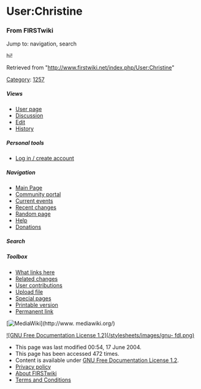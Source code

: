 # User:Christine

### From FIRSTwiki

Jump to: navigation, search

hi!

Retrieved from "<http://www.firstwiki.net/index.php/User:Christine>"

[Category](/index.php?title=Special:Categories&article=User%3AChristine
"Special:Categories" ): [1257](/index.php/Category:1257 "Category:1257" )

##### Views

  * [User page](/index.php/User:Christine)
  * [Discussion](/index.php?title=User_talk:Christine&action=edit)
  * [Edit](/index.php?title=User:Christine&action=edit)
  * [History](/index.php?title=User:Christine&action=history)

##### Personal tools

  * [Log in / create account](/index.php?title=Special:Userlogin&returnto=User:Christine)

[](/index.php/Main_Page "Main Page" )

##### Navigation

  * [Main Page](/index.php/Main_Page)
  * [Community portal](/index.php/FIRSTwiki:Community_portal)
  * [Current events](/index.php/Current_events)
  * [Recent changes](/index.php/Special:Recentchanges)
  * [Random page](/index.php/Special:Random)
  * [Help](/index.php/Help:Contents)
  * [Donations](/index.php/FIRSTwiki:Site_support)

##### Search



##### Toolbox

  * [What links here](/index.php/Special:Whatlinkshere/User:Christine)
  * [Related changes](/index.php/Special:Recentchangeslinked/User:Christine)
  * [User contributions](/index.php/Special:Contributions/Christine)
  * [Upload file](/index.php/Special:Upload)
  * [Special pages](/index.php/Special:Specialpages)
  * [Printable version](/index.php?title=User:Christine&printable=yes)
  * [Permanent link](/index.php?title=User:Christine&oldid=37606)

[![MediaWiki](/skins/common/images/poweredby_mediawiki_88x31.png)](http://www.
mediawiki.org/)

[![GNU Free Documentation License 1.2](/stylesheets/images/gnu-
fdl.png)](http://www.gnu.org/copyleft/fdl.html)

  * This page was last modified 00:54, 17 June 2004.
  * This page has been accessed 472 times.
  * Content is available under [GNU Free Documentation License 1.2](http://www.gnu.org/copyleft/fdl.html "http://www.gnu.org/copyleft/fdl.html" ).
  * [Privacy policy](/index.php/FIRSTwiki:Privacy_policy "FIRSTwiki:Privacy policy" )
  * [About FIRSTwiki](/index.php/FIRSTwiki:About "FIRSTwiki:About" )
  * [Terms and Conditions](/index.php/FIRSTwiki:Terms_and_conditions "FIRSTwiki:Terms and conditions" )


